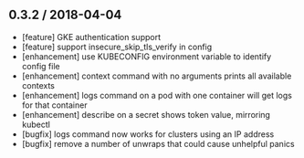 ## 0.3.2 / 2018-04-04
* [feature] GKE authentication support
* [feature] support insecure\_skip\_tls\_verify in config
* [enhancement] use KUBECONFIG environment variable to identify config file
* [enhancement] context command with no arguments prints all available contexts
* [enhancement] logs command on a pod with one container will get logs for that container
* [enhancement] describe on a secret shows token value, mirroring kubectl
* [bugfix] logs command now works for clusters using an IP address
* [bugfix] remove a number of unwraps that could cause unhelpful panics
